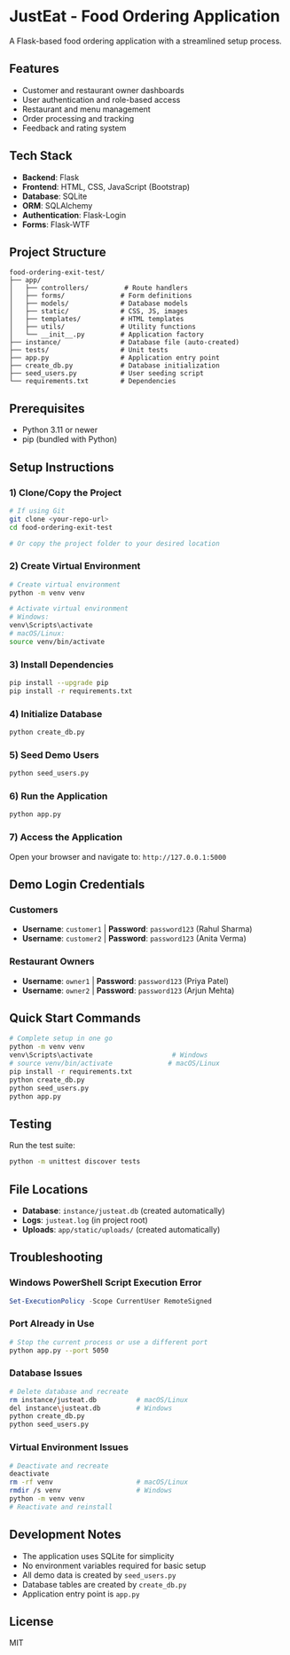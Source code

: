 # JustEat - Food Ordering Application

A Flask-based food ordering application with a streamlined setup process.

## Features
- Customer and restaurant owner dashboards
- User authentication and role-based access
- Restaurant and menu management
- Order processing and tracking
- Feedback and rating system

## Tech Stack
- **Backend**: Flask
- **Frontend**: HTML, CSS, JavaScript (Bootstrap)
- **Database**: SQLite
- **ORM**: SQLAlchemy
- **Authentication**: Flask-Login
- **Forms**: Flask-WTF

## Project Structure
```
food-ordering-exit-test/
├── app/
│   ├── controllers/         # Route handlers
│   ├── forms/              # Form definitions
│   ├── models/             # Database models
│   ├── static/             # CSS, JS, images
│   ├── templates/          # HTML templates
│   ├── utils/              # Utility functions
│   └── __init__.py         # Application factory
├── instance/               # Database file (auto-created)
├── tests/                  # Unit tests
├── app.py                  # Application entry point
├── create_db.py            # Database initialization
├── seed_users.py           # User seeding script
└── requirements.txt        # Dependencies
```

## Prerequisites
- Python 3.11 or newer
- pip (bundled with Python)

## Setup Instructions

### 1) Clone/Copy the Project
```bash
# If using Git
git clone <your-repo-url>
cd food-ordering-exit-test

# Or copy the project folder to your desired location
```

### 2) Create Virtual Environment
```bash
# Create virtual environment
python -m venv venv

# Activate virtual environment
# Windows:
venv\Scripts\activate
# macOS/Linux:
source venv/bin/activate
```

### 3) Install Dependencies
```bash
pip install --upgrade pip
pip install -r requirements.txt
```

### 4) Initialize Database
```bash
python create_db.py
```

### 5) Seed Demo Users
```bash
python seed_users.py
```

### 6) Run the Application
```bash
python app.py
```

### 7) Access the Application
Open your browser and navigate to: `http://127.0.0.1:5000`

## Demo Login Credentials

### Customers
- **Username**: `customer1` | **Password**: `password123` (Rahul Sharma)
- **Username**: `customer2` | **Password**: `password123` (Anita Verma)

### Restaurant Owners
- **Username**: `owner1` | **Password**: `password123` (Priya Patel)
- **Username**: `owner2` | **Password**: `password123` (Arjun Mehta)

## Quick Start Commands
```bash
# Complete setup in one go
python -m venv venv
venv\Scripts\activate                    # Windows
# source venv/bin/activate              # macOS/Linux
pip install -r requirements.txt
python create_db.py
python seed_users.py
python app.py
```

## Testing
Run the test suite:
```bash
python -m unittest discover tests
```

## File Locations
- **Database**: `instance/justeat.db` (created automatically)
- **Logs**: `justeat.log` (in project root)
- **Uploads**: `app/static/uploads/` (created automatically)

## Troubleshooting

### Windows PowerShell Script Execution Error
```powershell
Set-ExecutionPolicy -Scope CurrentUser RemoteSigned
```

### Port Already in Use
```bash
# Stop the current process or use a different port
python app.py --port 5050
```

### Database Issues
```bash
# Delete database and recreate
rm instance/justeat.db          # macOS/Linux
del instance\justeat.db         # Windows
python create_db.py
python seed_users.py
```

### Virtual Environment Issues
```bash
# Deactivate and recreate
deactivate
rm -rf venv                     # macOS/Linux
rmdir /s venv                   # Windows
python -m venv venv
# Reactivate and reinstall
```

## Development Notes
- The application uses SQLite for simplicity
- No environment variables required for basic setup
- All demo data is created by `seed_users.py`
- Database tables are created by `create_db.py`
- Application entry point is `app.py`

## License
MIT